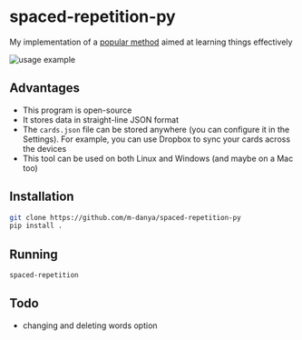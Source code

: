 # spaced-repetition-py
My implementation of a [popular method](https://en.wikipedia.org/wiki/Spaced_repetition) aimed at learning things effectively

<img src="etc/srs.gif" alt="usage example"  />


## Advantages
- This program is open-source
- It stores data in straight-line JSON format
- The `cards.json` file can be stored anywhere (you can configure it in the Settings). For example, you can use Dropbox to sync your cards across the devices
- This tool can be used on both Linux and Windows (and maybe on a Mac too)

## Installation
```bash
git clone https://github.com/m-danya/spaced-repetition-py
pip install .
```

## Running
```bash
spaced-repetition
```

## Todo
- changing and deleting words option